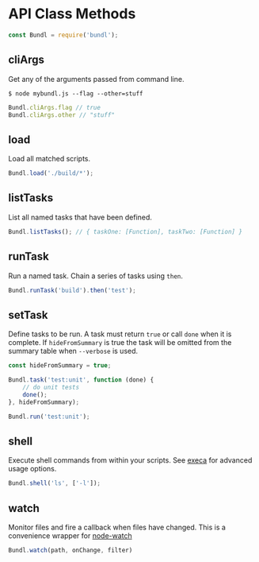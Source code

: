 # API Class Methods
```js
const Bundl = require('bundl');
```

## cliArgs
Get any of the arguments passed from command line.
```
$ node mybundl.js --flag --other=stuff
```
```js
Bundl.cliArgs.flag // true
Bundl.cliArgs.other // "stuff"
```

## load
Load all matched scripts.
```js
Bundl.load('./build/*');
```

## listTasks
List all named tasks that have been defined.
```js
Bundl.listTasks(); // { taskOne: [Function], taskTwo: [Function] }
```

## runTask
Run a named task. Chain a series of tasks using `then`.
```js
Bundl.runTask('build').then('test');
```

## setTask
Define tasks to be run. A task must return `true` or call `done` when it is complete. If `hideFromSummary` is true the task will be omitted from the summary table when `--verbose` is used.
```js
const hideFromSummary = true;

Bundl.task('test:unit', function (done) {
    // do unit tests
    done();
}, hideFromSummary);

Bundl.run('test:unit');
```

## shell
Execute shell commands from within your scripts. See [execa](https://github.com/sindresorhus/execa) for advanced usage options.
```js
Bundl.shell('ls', ['-l']);
```

## watch
Monitor files and fire a callback when files have changed. This is a convenience wrapper for [node-watch](https://github.com/yuanchuan/node-watch)
```js
Bundl.watch(path, onChange, filter)
```
